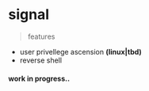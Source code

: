 # signal
> features
- user privellege ascension **(linux|tbd)**
- reverse shell
#### work in progress..

